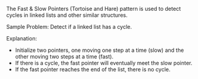 The Fast & Slow Pointers (Tortoise and Hare) pattern is used to detect cycles in linked lists and other similar structures.

Sample Problem:
Detect if a linked list has a cycle.

Explanation:
- Initialize two pointers, one moving one step at a time (slow) and the other moving two steps at a time (fast).
- If there is a cycle, the fast pointer will eventually meet the slow pointer.
- If the fast pointer reaches the end of the list, there is no cycle.